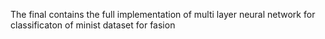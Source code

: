 The final contains the full implementation of multi layer neural network for classificaton of minist dataset for fasion 

